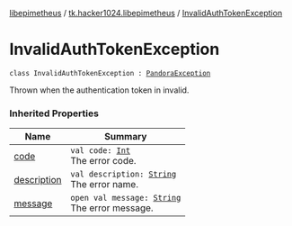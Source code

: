 [libepimetheus](../index.md) / [tk.hacker1024.libepimetheus](index.md) / [InvalidAuthTokenException](./-invalid-auth-token-exception.md)

# InvalidAuthTokenException

`class InvalidAuthTokenException : `[`PandoraException`](-pandora-exception/index.md)

Thrown when the authentication token in invalid.

### Inherited Properties

| Name | Summary |
|---|---|
| [code](-pandora-exception/code.md) | `val code: `[`Int`](https://kotlinlang.org/api/latest/jvm/stdlib/kotlin/-int/index.html)<br>The error code. |
| [description](-pandora-exception/description.md) | `val description: `[`String`](https://kotlinlang.org/api/latest/jvm/stdlib/kotlin/-string/index.html)<br>The error name. |
| [message](-pandora-exception/message.md) | `open val message: `[`String`](https://kotlinlang.org/api/latest/jvm/stdlib/kotlin/-string/index.html)<br>The error message. |
